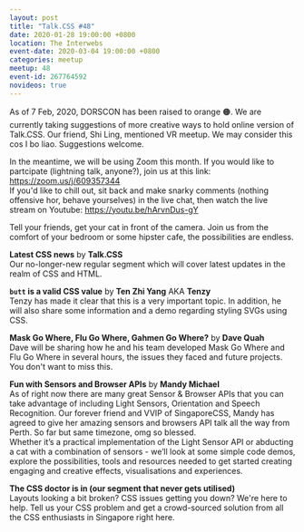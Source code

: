 ```yaml
---
layout: post
title: "Talk.CSS #48"
date: 2020-01-28 19:00:00 +0800
location: The Interwebs
event-date: 2020-03-04 19:00:00 +0800
categories: meetup
meetup: 48
event-id: 267764592
novideos: true
---
```

As of 7 Feb, 2020, DORSCON has been raised to orange <span class="emoji" role="img" tabindex="0" aria-label="orange circle">&#x1F7E0;</span>. We are currently taking suggestions of more creative ways to hold online version of Talk.CSS. Our friend, Shi Ling, mentioned VR meetup. We may consider this cos I bo liao. Suggestions welcome.

In the meantime, we will be using Zoom this month. If you would like to partcipate (lightning talk, anyone?), join us at this link: <a href="https://zoom.us/j/609357344">https://zoom.us/j/609357344</a>  
If you'd like to chill out, sit back and make snarky comments (nothing offensive hor, behave yourselves) in the live chat, then watch the live stream on Youtube: <a href="https://youtu.be/hArvnDus-gY">https://youtu.be/hArvnDus-gY</a>

Tell your friends, get your cat in front of the camera. Join us from the comfort of your bedroom or some hipster cafe, the possibilities are endless.

**Latest CSS news** by **Talk.CSS**  
Our no-longer-new regular segment which will cover latest updates in the realm of CSS and HTML.

**`butt` is a valid CSS value** by **Ten Zhi Yang** AKA **Tenzy**  
Tenzy has made it clear that this is a very important topic. In addition, he will also share some information and a demo regarding styling SVGs using CSS.

**Mask Go Where, Flu Go Where, Gahmen Go Where?** by **Dave Quah**  
Dave will be sharing how he and his team developed Mask Go Where and Flu Go Where in several hours, the issues they faced and future projects. You don't want to miss this.

**Fun with Sensors and Browser APIs** by **Mandy Michael**  
As of right now there are many great Sensor & Browser APIs that you can take advantage of including Light Sensors, Orientation and Speech Recognition. Our forever friend and VVIP of SingaporeCSS, Mandy has agreed to give her amazing sensors and browsers API talk all the way from Perth. So far but same timezone, omg so blessed.  
Whether it’s a practical implementation of the Light Sensor API or abducting a cat with a combination of sensors - we’ll look at some simple code demos, explore the possibilities, tools and resources needed to get started creating engaging and creative effects, visualisations and experiences.

**The CSS doctor is in (our segment that never gets utilised)**  
Layouts looking a bit broken? CSS issues getting you down? We're here to help. Tell us your CSS problem and get a crowd-sourced solution from all the CSS enthusiasts in Singapore right here.
